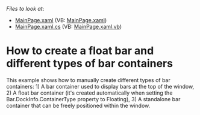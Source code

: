 <!-- default file list -->
*Files to look at*:

* [MainPage.xaml](./CS/BarContainers_Ex/MainPage.xaml) (VB: [MainPage.xaml](./VB/BarContainers_Ex/MainPage.xaml))
* [MainPage.xaml.cs](./CS/BarContainers_Ex/MainPage.xaml.cs) (VB: [MainPage.xaml.vb](./VB/BarContainers_Ex/MainPage.xaml.vb))
<!-- default file list end -->
# How to create a float bar and different types of bar containers


<p>This example shows how to manually create different types of bar containers: 1) A bar container used to display bars at the top of the window, 2) A float bar container (it's created automatically when setting the Bar.DockInfo.ContainerType property to Floating), 3) A standalone bar container that can be freely positioned within the window.</p>

<br/>


